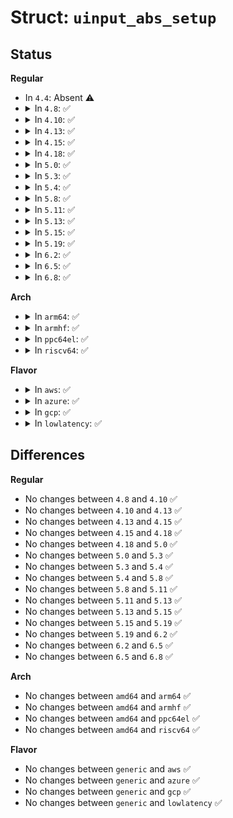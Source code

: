 # Struct: <code>uinput_abs_setup</code>

## Status
<b>Regular</b>
<ul>
<li>
In <code>4.4</code>: Absent ⚠️
</li>
<li>
<details>
<summary>In <code>4.8</code>: ✅</summary>

```c
struct uinput_abs_setup {
    __u16 code;
    struct input_absinfo absinfo;
};
```
</details>
</li>
<li>
<details>
<summary>In <code>4.10</code>: ✅</summary>

```c
struct uinput_abs_setup {
    __u16 code;
    struct input_absinfo absinfo;
};
```
</details>
</li>
<li>
<details>
<summary>In <code>4.13</code>: ✅</summary>

```c
struct uinput_abs_setup {
    __u16 code;
    struct input_absinfo absinfo;
};
```
</details>
</li>
<li>
<details>
<summary>In <code>4.15</code>: ✅</summary>

```c
struct uinput_abs_setup {
    __u16 code;
    struct input_absinfo absinfo;
};
```
</details>
</li>
<li>
<details>
<summary>In <code>4.18</code>: ✅</summary>

```c
struct uinput_abs_setup {
    __u16 code;
    struct input_absinfo absinfo;
};
```
</details>
</li>
<li>
<details>
<summary>In <code>5.0</code>: ✅</summary>

```c
struct uinput_abs_setup {
    __u16 code;
    struct input_absinfo absinfo;
};
```
</details>
</li>
<li>
<details>
<summary>In <code>5.3</code>: ✅</summary>

```c
struct uinput_abs_setup {
    __u16 code;
    struct input_absinfo absinfo;
};
```
</details>
</li>
<li>
<details>
<summary>In <code>5.4</code>: ✅</summary>

```c
struct uinput_abs_setup {
    __u16 code;
    struct input_absinfo absinfo;
};
```
</details>
</li>
<li>
<details>
<summary>In <code>5.8</code>: ✅</summary>

```c
struct uinput_abs_setup {
    __u16 code;
    struct input_absinfo absinfo;
};
```
</details>
</li>
<li>
<details>
<summary>In <code>5.11</code>: ✅</summary>

```c
struct uinput_abs_setup {
    __u16 code;
    struct input_absinfo absinfo;
};
```
</details>
</li>
<li>
<details>
<summary>In <code>5.13</code>: ✅</summary>

```c
struct uinput_abs_setup {
    __u16 code;
    struct input_absinfo absinfo;
};
```
</details>
</li>
<li>
<details>
<summary>In <code>5.15</code>: ✅</summary>

```c
struct uinput_abs_setup {
    __u16 code;
    struct input_absinfo absinfo;
};
```
</details>
</li>
<li>
<details>
<summary>In <code>5.19</code>: ✅</summary>

```c
struct uinput_abs_setup {
    __u16 code;
    struct input_absinfo absinfo;
};
```
</details>
</li>
<li>
<details>
<summary>In <code>6.2</code>: ✅</summary>

```c
struct uinput_abs_setup {
    __u16 code;
    struct input_absinfo absinfo;
};
```
</details>
</li>
<li>
<details>
<summary>In <code>6.5</code>: ✅</summary>

```c
struct uinput_abs_setup {
    __u16 code;
    struct input_absinfo absinfo;
};
```
</details>
</li>
<li>
<details>
<summary>In <code>6.8</code>: ✅</summary>

```c
struct uinput_abs_setup {
    __u16 code;
    struct input_absinfo absinfo;
};
```
</details>
</li>
</ul>
<b>Arch</b>
<ul>
<li>
<details>
<summary>In <code>arm64</code>: ✅</summary>

```c
struct uinput_abs_setup {
    __u16 code;
    struct input_absinfo absinfo;
};
```
</details>
</li>
<li>
<details>
<summary>In <code>armhf</code>: ✅</summary>

```c
struct uinput_abs_setup {
    __u16 code;
    struct input_absinfo absinfo;
};
```
</details>
</li>
<li>
<details>
<summary>In <code>ppc64el</code>: ✅</summary>

```c
struct uinput_abs_setup {
    __u16 code;
    struct input_absinfo absinfo;
};
```
</details>
</li>
<li>
<details>
<summary>In <code>riscv64</code>: ✅</summary>

```c
struct uinput_abs_setup {
    __u16 code;
    struct input_absinfo absinfo;
};
```
</details>
</li>
</ul>
<b>Flavor</b>
<ul>
<li>
<details>
<summary>In <code>aws</code>: ✅</summary>

```c
struct uinput_abs_setup {
    __u16 code;
    struct input_absinfo absinfo;
};
```
</details>
</li>
<li>
<details>
<summary>In <code>azure</code>: ✅</summary>

```c
struct uinput_abs_setup {
    __u16 code;
    struct input_absinfo absinfo;
};
```
</details>
</li>
<li>
<details>
<summary>In <code>gcp</code>: ✅</summary>

```c
struct uinput_abs_setup {
    __u16 code;
    struct input_absinfo absinfo;
};
```
</details>
</li>
<li>
<details>
<summary>In <code>lowlatency</code>: ✅</summary>

```c
struct uinput_abs_setup {
    __u16 code;
    struct input_absinfo absinfo;
};
```
</details>
</li>
</ul>

## Differences
<b>Regular</b>
<ul>
<li>
No changes between <code>4.8</code> and <code>4.10</code> ✅
</li>
<li>
No changes between <code>4.10</code> and <code>4.13</code> ✅
</li>
<li>
No changes between <code>4.13</code> and <code>4.15</code> ✅
</li>
<li>
No changes between <code>4.15</code> and <code>4.18</code> ✅
</li>
<li>
No changes between <code>4.18</code> and <code>5.0</code> ✅
</li>
<li>
No changes between <code>5.0</code> and <code>5.3</code> ✅
</li>
<li>
No changes between <code>5.3</code> and <code>5.4</code> ✅
</li>
<li>
No changes between <code>5.4</code> and <code>5.8</code> ✅
</li>
<li>
No changes between <code>5.8</code> and <code>5.11</code> ✅
</li>
<li>
No changes between <code>5.11</code> and <code>5.13</code> ✅
</li>
<li>
No changes between <code>5.13</code> and <code>5.15</code> ✅
</li>
<li>
No changes between <code>5.15</code> and <code>5.19</code> ✅
</li>
<li>
No changes between <code>5.19</code> and <code>6.2</code> ✅
</li>
<li>
No changes between <code>6.2</code> and <code>6.5</code> ✅
</li>
<li>
No changes between <code>6.5</code> and <code>6.8</code> ✅
</li>
</ul>
<b>Arch</b>
<ul>
<li>
No changes between <code>amd64</code> and <code>arm64</code> ✅
</li>
<li>
No changes between <code>amd64</code> and <code>armhf</code> ✅
</li>
<li>
No changes between <code>amd64</code> and <code>ppc64el</code> ✅
</li>
<li>
No changes between <code>amd64</code> and <code>riscv64</code> ✅
</li>
</ul>
<b>Flavor</b>
<ul>
<li>
No changes between <code>generic</code> and <code>aws</code> ✅
</li>
<li>
No changes between <code>generic</code> and <code>azure</code> ✅
</li>
<li>
No changes between <code>generic</code> and <code>gcp</code> ✅
</li>
<li>
No changes between <code>generic</code> and <code>lowlatency</code> ✅
</li>
</ul>
